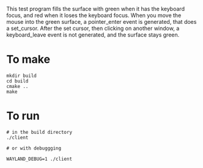 
This test program fills the surface with green when it has the keyboard focus, and red
when it loses the keyboard focus.  When you move the mouse into the green surface, a
pointer_enter event is generated, that does a set_cursor.  After the set cursor, then
clicking on another window, a keyboard_leave event is not generated, and the surface
stays green.

# To make

```
mkdir build
cd build
cmake ..
make
```

# To run

```
# in the build directory
./client

# or with debuggging

WAYLAND_DEBUG=1 ./client
```

